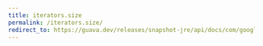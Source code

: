 ```yaml
---
title: iterators.size
permalink: /iterators.size/
redirect_to: https://guava.dev/releases/snapshot-jre/api/docs/com/google/common/collect/Iterators.html#size-java.util.Iterator-
---
```

